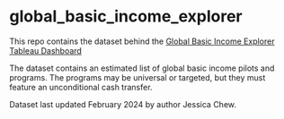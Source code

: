 # global_basic_income_explorer

This repo contains the dataset behind the [Global Basic Income Explorer Tableau Dashboard](https://public.tableau.com/app/profile/jessica2967/viz/BasicIncomeExplorerv5/BasicIncomeDashboard?publish=yes)

The dataset contains an estimated list of global basic income pilots and programs. The programs may be universal or targeted, but they must feature an unconditional cash transfer.


Dataset last updated February 2024 by author Jessica Chew. 